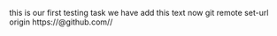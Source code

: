 this is our first testing task
we have add this text now
git remote set-url origin https://<token>@github.com/<username>/<repo>

